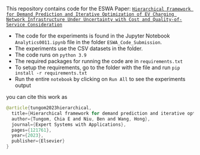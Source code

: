 This repository contains code for the ESWA Paper: [`Hierarchical Framework for Demand Prediction and Iterative Optimization of EV Charging Network Infrastructure Under Uncertainty with Cost and Quality-of-Service Consideration`](https://www.sciencedirect.com/science/article/pii/S0957417423022637)

- The code for the experiments is found in the Jupyter Notebook `Analytics0011.ipynb` file in the folder `ESWA_Code_Submission`.
- The experiments use the CSV datasets in the folder.
- The code runs on `python 3.9`
- The required packages for running the code are in `requirements.txt`
- To setup the requirements, go to the folder with the file and run `pip install -r requirements.txt`
- Run the entire `notebook` by clicking on `Run All` to see the experiments output

you can cite this work as
``` java 
@article{tungom2023hierarchical,
  title={Hierarchical framework for demand prediction and iterative optimization of EV charging network infrastructure under uncertainty with cost and quality-of-service consideration},
  author={Tungom, Chia E and Niu, Ben and Wang, Hong},
  journal={Expert Systems with Applications},
  pages={121761},
  year={2023},
  publisher={Elsevier}
}
```
